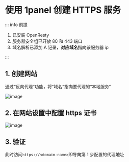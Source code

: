 # 使用 1panel 创建 HTTPS 服务

::: info 前提

1. 已安装 OpenResty
2. 服务器安全组已开放 80 和 443 端口
3. 域名解析已添加 A 记录，**对应域名**指向该服务器 ip

:::

## 1. 创建网站

通过“反向代理”功能，将“域名”指向要代理的“本地服务”

![image](https://cdn.jsdmirror.com/gh/felbry/picx-images-hosting@master/image.7egsfq7b7o.webp)

## 2. 在网站设置中配置 https 证书

![image](https://cdn.jsdmirror.com/gh/felbry/picx-images-hosting@master/image.86tnxgs7mr.webp)

## 3. 验证

此时访问`https://<domain-name>`即导向第 1 步配置的代理地址
